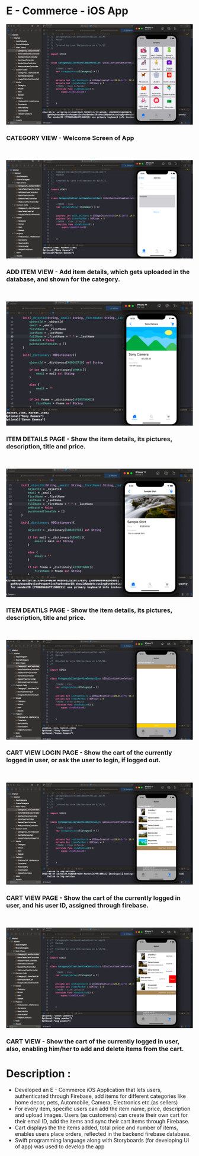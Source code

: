 # E - Commerce - iOS App
![](Categories_View.png)
 
 ### CATEGORY VIEW - Welcome Screen of App
 <br></br>
![](Add_Item_VIew.png)
 
 ### ADD ITEM VIEW - Add item details, which gets uploaded in the database, and shown for the category.
 
<br></br>
![](Item_Details_View_1.png)
 
 ### ITEM DETAILS PAGE - Show the item details, its pictures, description, title and price.
 
 <br></br>
![](Item_Details_View_2.png)
 
 ### ITEM DEATILS PAGE - Show the item details, its pictures, description, title and price.
 
 <br></br>
![](Cart_View_Log_In.png)
 
 ### CART VIEW LOGIN PAGE - Show the cart of the currently logged in user, or ask the user to login, if logged out.
 
 <br></br>
![](Cart_View_User_ID_1.png)
 
 ### CART VIEW PAGE - Show the cart of the currently logged in user, and his user ID, assigned through firebase.
 
 <br></br>
![](Cart_View_with_Delete_User_Id_2.png)
 
 ### CART VIEW - Show the cart of the currently logged in user, also, enabling him/her to add and delete items from the cart.

# Description :

<ul>
<li>Developed an E - Commerce iOS Application that lets users, authenticated through Firebase, add items for different categories like home decor, pets, Automobile, Camera, Electronics etc.(as sellers) </li>
<li>For every item, specific users can add the item name, price, description and upload images. Users (as customers) can create their own cart for their email ID, add the items and sync their cart items through Firebase.</li> 
<li> Cart displays the the items added, total price and number of items, enables users place orders, reflected in the backend firebase database.</li>
<li> Swift programming language along with Storyboards (for developing UI of app) was used to develop the app </li>
</ul> 
 
 
 
 

